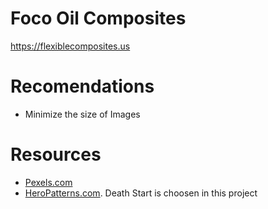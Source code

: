 # Foco Oil Composites
https://flexiblecomposites.us

# Recomendations
* Minimize the size of Images

# Resources
* [Pexels.com](https://www.pexels.com/)
* [HeroPatterns.com](https://www.heropatterns.com/). Death Start is choosen in this project